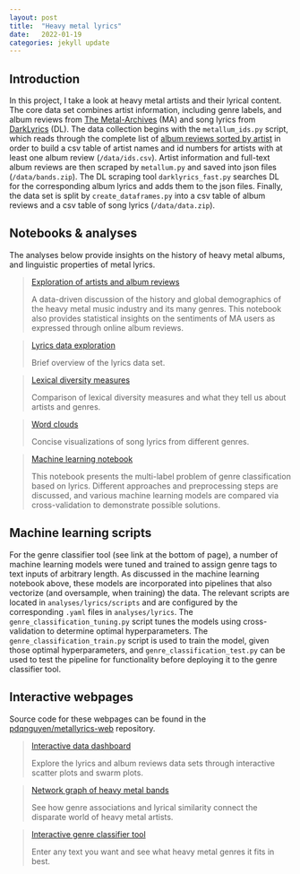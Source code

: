```yaml
---
layout: post
title:  "Heavy metal lyrics"
date:   2022-01-19
categories: jekyll update
---
```


## Introduction

In this project, I take a look at heavy metal artists and their lyrical content.
The core data set combines artist information, including genre labels, and album reviews from
[The Metal-Archives](https://www.metal-archives.com) (MA) and song lyrics from [DarkLyrics](http://www.darklyrics.com)
(DL). The data collection begins with the `metallum_ids.py` script, which reads through the complete list of
[album reviews sorted by artist](https://www.metal-archives.com/review/browse/by/alpha) in order to build a csv table 
of artist names and id numbers for artists with at least one album review (`/data/ids.csv`). Artist information and
full-text album reviews are then scraped by `metallum.py` and saved into json files (`/data/bands.zip`). The DL 
scraping tool `darklyrics_fast.py` searches DL for the corresponding album lyrics and adds them to the json files. 
Finally, the data set is split by `create_dataframes.py` into a csv table of album reviews and a csv table of song 
lyrics (`/data/data.zip`).


## Notebooks & analyses

The analyses below provide insights on the history of heavy metal albums, and linguistic properties of metal lyrics.


> [Exploration of artists and album reviews](https://nbviewer.org/github/pdqnguyen/metallyrics/blob/main/analyses/reviews/reviews1.ipynb)
>
> A data-driven discussion of the history and global demographics of the heavy metal music industry and its many
> genres. This notebook also provides statistical insights on the sentiments of MA users as expressed through online
> album reviews.

> [Lyrics data exploration](/jekyll/update/2022/01/19/lyrics-part-1-overview)
> 
> Brief overview of the lyrics data set.

> [Lexical diversity measures](https://nbviewer.org/github/pdqnguyen/metallyrics/blob/main/analyses/lyrics/notebooks/lyrics-part-2-lexical-diversity.ipynb)
> 
> Comparison of lexical diversity measures and what they tell us about artists and genres.

> [Word clouds](https://nbviewer.org/github/pdqnguyen/metallyrics/blob/main/analyses/lyrics/notebooks/lyrics-part-3-word-clouds.ipynb)
> 
> Concise visualizations of song lyrics from different genres.

> [Machine learning notebook](https://nbviewer.org/github/pdqnguyen/metallyrics/blob/master/analyses/lyrics/notebooks/genre-classification-bag-of-words.ipynb)
> 
> This notebook presents the multi-label problem of genre classification based on lyrics. Different approaches
> and preprocessing steps are discussed, and various machine learning models are compared via cross-validation
> to demonstrate possible solutions.

## Machine learning scripts

For the genre classifier tool (see link at the bottom of page), a number of machine learning models were tuned and
trained to assign genre tags to text inputs of arbitrary length. As discussed in the machine learning notebook above,
these models are incorporated into pipelines that also vectorize (and oversample, when training) the data. The
relevant scripts are located in `analyses/lyrics/scripts` and are configured by the corresponding `.yaml` files in
`analyses/lyrics`. The `genre_classification_tuning.py` script tunes the models using cross-validation to determine
optimal hyperparameters. The `genre_classification_train.py` script is used to train the model, given those optimal
hyperparameters, and `genre_classification_test.py` can be used to test the pipeline for functionality before
deploying it to the genre classifier tool.

## Interactive webpages

Source code for these webpages can be found in the [pdqnguyen/metallyrics-web](https://github.com/pdqnguyen/metallyrics-web) repository. 

> [Interactive data dashboard](https://metal-lyrics-feature-plots.herokuapp.com/)
> 
> Explore the lyrics and album reviews data sets through interactive scatter plots and swarm plots.

> [Network graph of heavy metal bands](https://metal-lyrics-network-graph.herokuapp.com/)
> 
> See how genre associations and lyrical similarity connect the disparate world of heavy metal artists.

> [Interactive genre classifier tool](https://metal-lyrics-genre-classifier.herokuapp.com/)
> 
> Enter any text you want and see what heavy metal genres it fits in best.

